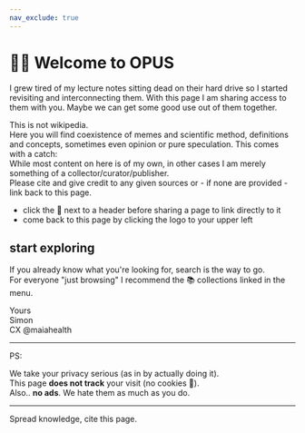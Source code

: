 ```yaml
---
nav_exclude: true
---
```


# 👋🏼 Welcome to OPUS

I grew tired of my lecture notes sitting dead on their hard drive so I started revisiting and interconnecting them.
With this page I am sharing access to them with you. Maybe we can get some good use out of them together.

This is not wikipedia. <br>
Here you will find coexistence of memes and scientific method, definitions and concepts, sometimes even opinion or pure speculation. This comes with a catch:<br>
While most content on here is of my own, in other cases I am merely something of a collector/curator/publisher. <br>
Please cite and give credit to any given sources or - if none are provided - link back to this page.

- click the 🔗 next to a header before sharing a page to link directly to it
- come back to this page by clicking the logo to your upper left

## start exploring
If you already know what you're looking for, search is the way to go. <br>
For everyone "just browsing" I recommend the 📚 collections linked in the menu.

Yours <br>
Simon <br>
CX @maiahealth

---
PS:

We take your privacy serious (as in by actually doing it). <br>
This page **does not track** your visit (no cookies 🥺). <br>
Also.. **no ads**. We hate them as much as you do.


---
Spread knowledge, cite this page.